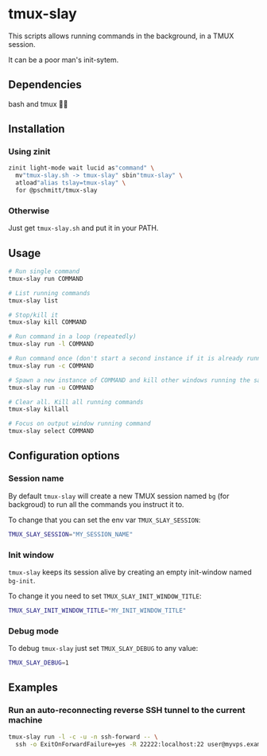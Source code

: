# tmux-slay

This scripts allows running commands in the background, in a TMUX session.

It can be a poor man's init-sytem.

## Dependencies

bash and tmux 🤷‍♂️

## Installation

### Using zinit

```zsh
zinit light-mode wait lucid as"command" \
  mv"tmux-slay.sh -> tmux-slay" sbin"tmux-slay" \
  atload"alias tslay=tmux-slay" \
  for @pschmitt/tmux-slay
```

### Otherwise

Just get `tmux-slay.sh` and put it in your PATH.

## Usage

```bash
# Run single command
tmux-slay run COMMAND

# List running commands
tmux-slay list

# Stop/kill it
tmux-slay kill COMMAND

# Run command in a loop (repeatedly)
tmux-slay run -l COMMAND

# Run command once (don't start a second instance if it is already running)
tmux-slay run -c COMMAND

# Spawn a new instance of COMMAND and kill other windows running the same command
tmux-slay run -u COMMAND

# Clear all. Kill all running commands
tmux-slay killall

# Focus on output window running command
tmux-slay select COMMAND
```

## Configuration options

### Session name

By default `tmux-slay` will create a new TMUX session named `bg` (for
backgroud) to run all the commands you instruct it to.

To change that you can set the env var `TMUX_SLAY_SESSION`:

```bash
TMUX_SLAY_SESSION="MY_SESSION_NAME"
```

### Init window

`tmux-slay` keeps its session alive by creating an empty init-window named
`bg-init`.

To change it you need to set `TMUX_SLAY_INIT_WINDOW_TITLE`:

```bash
TMUX_SLAY_INIT_WINDOW_TITLE="MY_INIT_WINDOW_TITLE"
```

### Debug mode

To debug `tmux-slay` just set `TMUX_SLAY_DEBUG` to any value:

```bash
TMUX_SLAY_DEBUG=1
```

## Examples

### Run an auto-reconnecting reverse SSH tunnel to the current machine

```bash
tmux-slay run -l -c -u -n ssh-forward -- \
  ssh -o ExitOnForwardFailure=yes -R 22222:localhost:22 user@myvps.example.com
```
